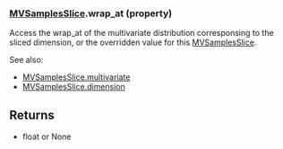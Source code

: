 ### [MVSamplesSlice](MVSamplesSlice.md).wrap_at (property)




Access the wrap_at of the multivariate distribution corresponsing to the
sliced dimension, or the overridden value for this [MVSamplesSlice](MVSamplesSlice.md).

See also:

* [MVSamplesSlice.multivariate](MVSamplesSlice.multivariate.md)
* [MVSamplesSlice.dimension](MVSamplesSlice.dimension.md)

Returns
---------
* float or None

